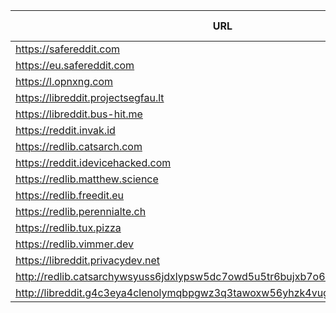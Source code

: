 |URL|Network|Version|Location|Behind Cloudflare?|Comment|
|-|-|-|-|-|-|
|https://safereddit.com|WWW|v0.31.0|🇺🇸 US||SFW only|
|https://eu.safereddit.com|WWW|v0.31.0|🇩🇪 DE||SFW only|
|https://l.opnxng.com|WWW|v0.31.0|🇸🇬 SG|||
|https://libreddit.projectsegfau.lt|WWW|v0.31.0|🇱🇺 LU|||
|https://libreddit.bus-hit.me|WWW|v0.31.0|🇨🇦 CA|||
|https://reddit.invak.id|WWW|v0.31.0|🇧🇬 BG|||
|https://redlib.catsarch.com|WWW|v0.31.0|🇺🇸 US|||
|https://reddit.idevicehacked.com|WWW|v0.31.0|🇺🇸 US|||
|https://redlib.matthew.science|WWW|v0.31.0|🇺🇸 US|||
|https://redlib.freedit.eu|WWW|v0.31.0|🇺🇸 US|||
|https://redlib.perennialte.ch|WWW|v0.31.0|🇦🇺 AU|✅||
|https://redlib.tux.pizza|WWW|v0.31.0|🇺🇸 US|||
|https://redlib.vimmer.dev|WWW|v0.31.0|🇵🇱 PL||SFW only|
|https://libreddit.privacydev.net|WWW|v0.31.0|🇫🇷 FR|||
|http://redlib.catsarchywsyuss6jdxlypsw5dc7owd5u5tr6bujxb7o6xw2hipqehyd.onion|Tor|v0.31.0|🇺🇸 US|||
|http://libreddit.g4c3eya4clenolymqbpgwz3q3tawoxw56yhzk4vugqrl6dtu3ejvhjid.onion|Tor|v0.31.0|🇫🇷 FR|||
